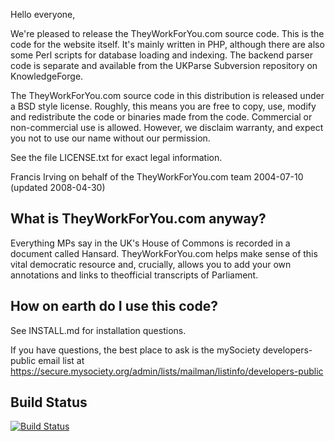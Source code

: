 Hello everyone,

We're pleased to release the TheyWorkForYou.com source code. This is the code for the website itself. It's mainly written in PHP, although there are also some Perl scripts for database loading and indexing. The backend parser code is separate and available from the UKParse Subversion repository on KnowledgeForge.

The TheyWorkForYou.com source code in this distribution is released under a BSD style license. Roughly, this means you are free to copy, use, modify and redistribute the code or binaries made from the code. Commercial or non-commercial use is allowed. However, we disclaim warranty, and expect you not to use our name without our permission.

See the file LICENSE.txt for exact legal information.

Francis Irving
on behalf of the TheyWorkForYou.com team
2004-07-10 (updated 2008-04-30)

## What is TheyWorkForYou.com anyway?

Everything MPs say in the UK's House of Commons is recorded in a document called Hansard. TheyWorkForYou.com helps make sense of this vital democratic resource and, crucially, allows you to add your own annotations and links to theofficial transcripts of Parliament.

## How on earth do I use this code?

See INSTALL.md for installation questions.

If you have questions, the best place to ask is the mySociety developers-public email list at https://secure.mysociety.org/admin/lists/mailman/listinfo/developers-public

## Build Status

[![Build Status](https://travis-ci.org/mysociety/theyworkforyou.png?branch=master)](https://travis-ci.org/mysociety/theyworkforyou)